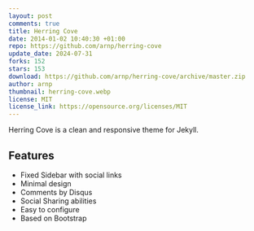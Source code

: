 ```yaml
---
layout: post
comments: true
title: Herring Cove
date: 2014-01-02 10:40:30 +01:00
repo: https://github.com/arnp/herring-cove
update_date: 2024-07-31
forks: 152
stars: 153
download: https://github.com/arnp/herring-cove/archive/master.zip
author: arnp
thumbnail: herring-cove.webp
license: MIT
license_link: https://opensource.org/licenses/MIT
---
```


Herring Cove is a clean and responsive theme for Jekyll.

## Features

* Fixed Sidebar with social links
* Minimal design
* Comments by Disqus
* Social Sharing abilities
* Easy to configure
* Based on Bootstrap
